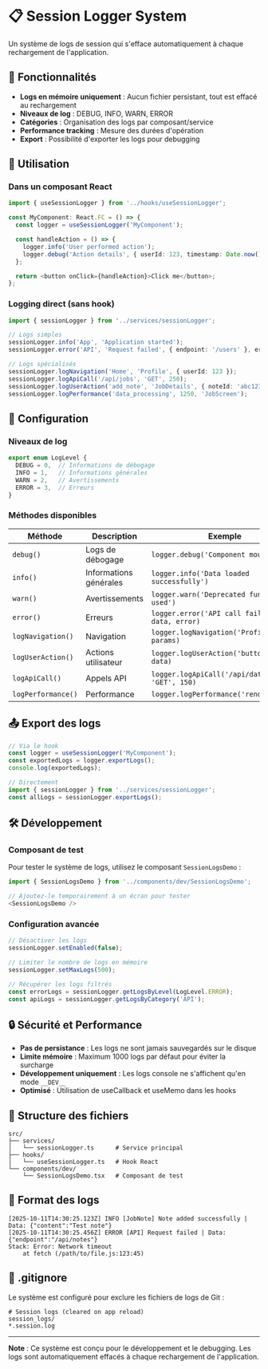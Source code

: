 # 📋 Session Logger System

Un système de logs de session qui s'efface automatiquement à chaque rechargement de l'application.

## 🎯 Fonctionnalités

- **Logs en mémoire uniquement** : Aucun fichier persistant, tout est effacé au rechargement
- **Niveaux de log** : DEBUG, INFO, WARN, ERROR
- **Catégories** : Organisation des logs par composant/service
- **Performance tracking** : Mesure des durées d'opération
- **Export** : Possibilité d'exporter les logs pour debugging

## 🚀 Utilisation

### Dans un composant React

```typescript
import { useSessionLogger } from '../hooks/useSessionLogger';

const MyComponent: React.FC = () => {
  const logger = useSessionLogger('MyComponent');

  const handleAction = () => {
    logger.info('User performed action');
    logger.debug('Action details', { userId: 123, timestamp: Date.now() });
  };

  return <button onClick={handleAction}>Click me</button>;
};
```

### Logging direct (sans hook)

```typescript
import { sessionLogger } from '../services/sessionLogger';

// Logs simples
sessionLogger.info('App', 'Application started');
sessionLogger.error('API', 'Request failed', { endpoint: '/users' }, error);

// Logs spécialisés
sessionLogger.logNavigation('Home', 'Profile', { userId: 123 });
sessionLogger.logApiCall('/api/jobs', 'GET', 250);
sessionLogger.logUserAction('add_note', 'JobDetails', { noteId: 'abc123' });
sessionLogger.logPerformance('data_processing', 1250, 'JobScreen');
```

## 🔧 Configuration

### Niveaux de log

```typescript
export enum LogLevel {
  DEBUG = 0,  // Informations de débogage
  INFO = 1,   // Informations générales
  WARN = 2,   // Avertissements
  ERROR = 3,  // Erreurs
}
```

### Méthodes disponibles

| Méthode | Description | Exemple |
|---------|-------------|---------|
| `debug()` | Logs de débogage | `logger.debug('Component mounted')` |
| `info()` | Informations générales | `logger.info('Data loaded successfully')` |
| `warn()` | Avertissements | `logger.warn('Deprecated function used')` |
| `error()` | Erreurs | `logger.error('API call failed', data, error)` |
| `logNavigation()` | Navigation | `logger.logNavigation('Profile', params)` |
| `logUserAction()` | Actions utilisateur | `logger.logUserAction('button_click', data)` |
| `logApiCall()` | Appels API | `logger.logApiCall('/api/data', 'GET', 150)` |
| `logPerformance()` | Performance | `logger.logPerformance('render', 45)` |

## 📤 Export des logs

```typescript
// Via le hook
const logger = useSessionLogger('MyComponent');
const exportedLogs = logger.exportLogs();
console.log(exportedLogs);

// Directement
import { sessionLogger } from '../services/sessionLogger';
const allLogs = sessionLogger.exportLogs();
```

## 🛠️ Développement

### Composant de test

Pour tester le système de logs, utilisez le composant `SessionLogsDemo` :

```typescript
import { SessionLogsDemo } from '../components/dev/SessionLogsDemo';

// Ajoutez-le temporairement à un écran pour tester
<SessionLogsDemo />
```

### Configuration avancée

```typescript
// Désactiver les logs
sessionLogger.setEnabled(false);

// Limiter le nombre de logs en mémoire
sessionLogger.setMaxLogs(500);

// Récupérer les logs filtrés
const errorLogs = sessionLogger.getLogsByLevel(LogLevel.ERROR);
const apiLogs = sessionLogger.getLogsByCategory('API');
```

## 🔒 Sécurité et Performance

- **Pas de persistance** : Les logs ne sont jamais sauvegardés sur le disque
- **Limite mémoire** : Maximum 1000 logs par défaut pour éviter la surcharge
- **Développement uniquement** : Les logs console ne s'affichent qu'en mode `__DEV__`
- **Optimisé** : Utilisation de useCallback et useMemo dans les hooks

## 📁 Structure des fichiers

```
src/
├── services/
│   └── sessionLogger.ts      # Service principal
├── hooks/
│   └── useSessionLogger.ts   # Hook React
└── components/dev/
    └── SessionLogsDemo.tsx   # Composant de test
```

## 🎨 Format des logs

```
[2025-10-11T14:30:25.123Z] INFO [JobNote] Note added successfully | Data: {"content":"Test note"}
[2025-10-11T14:30:25.456Z] ERROR [API] Request failed | Data: {"endpoint":"/api/notes"}
Stack: Error: Network timeout
    at fetch (/path/to/file.js:123:45)
```

## 🚫 .gitignore

Le système est configuré pour exclure les fichiers de logs de Git :

```gitignore
# Session logs (cleared on app reload)
session_logs/
*.session.log
```

---

**Note** : Ce système est conçu pour le développement et le debugging. Les logs sont automatiquement effacés à chaque rechargement de l'application.
